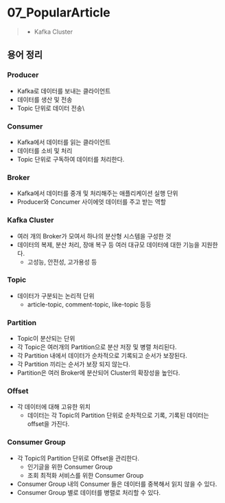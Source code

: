 # 07_PopularArticle

> - Kafka Cluster 



## 용어 정리

### Producer

- Kafka로 데이터를 보내는 클라이언트
- 데이터를 생산 및 전송
- Topic 단위로 데이터 전송\

### Consumer 

- Kafka에서 데이터를 읽는 클라이언트
- 데이터를 소비 및 처리
- Topic 단위로 구독하여 데이터를 처리한다.

### Broker

- Kafka에서 데이터를 중개 및 처리해주는 애플리케이션 실행 단위
- Producer와 Concumer 사이에엇 데이터를 주고 받는 역할

### Kafka Cluster

- 여러 개의 Broker가 모여서 하나의 분산형 시스템을 구성한 것
- 데이터의 복제, 분산 처리, 장애 복구 등 여러 대규모 데이터에 대한 기능을 지원한다.
  - 고성능, 안전성, 고가용성 등

### Topic

- 데이터가 구분되는 논리적 단위
  - article-topic, comment-topic, like-topic 등등

### Partition

- Topic이 분산되는 단위
- 각 Topic은 여러개의 Partition으로 분산 저장 및 병렬 처리된다.
- 각 Partition 내에서 데이터가 순차적으로 기록되고 순서가 보장된다.
- 각 Partition 끼리는 순서가 보장 되지 않는다.
- Partition은 여러 Broker에 분산되어 Cluster의 확장성을 높인다.

### Offset

- 각 데이터에 대해 고유한 위치
  - 데이터는 각 Topic의 Partition 단위로 순차적으로 기록, 기록된 데이터는 offset을 가진다.

### Consumer Group

- 각 Topic의 Partition 단위로 Offset을 관리한다.
  - 인기글을 위한 Consumer Group
  - 조회 최적화 서비스를 위한 Consumer Group
- Consumer Group 내의 Consumer 들은 데이터를 중복해서 읽지 않을 수 있다.
- Consumer Group 별로 데이터를 병렬로 처리할 수 있다.















